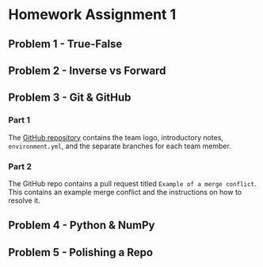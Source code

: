 # Homework Assignment 1

## Problem 1 - True-False

## Problem 2 - Inverse vs Forward

## Problem 3 - Git & GitHub

### Part 1

The [GitHub repository](https://github.com/jac-oblong/Cognitive-Modeling) contains the
team logo, introductory notes, `environment.yml`, and the separate branches for each
team member.

### Part 2

The GitHub repo contains a pull request titled `Example of a merge conflict`. This contains
an example merge conflict and the instructions on how to resolve it.

## Problem 4 - Python & NumPy

## Problem 5 - Polishing a Repo
